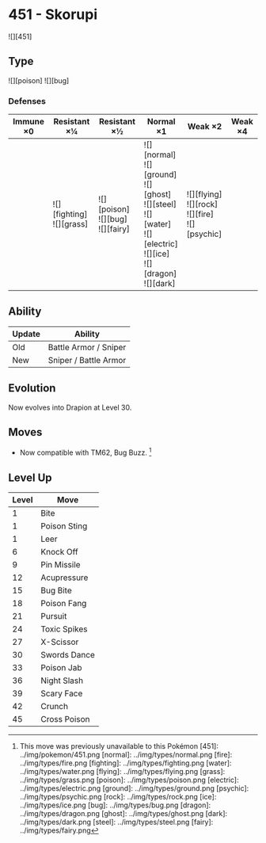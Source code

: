 # 451 - Skorupi
![][451]

## Type

![][poison]  ![][bug]

### Defenses

Immune ×0 | Resistant ×¼                     | Resistant ×½                                | Normal ×1                                                                                                                                 | Weak ×2                                                      | Weak ×4 | 
---       | ---                              | ---                                         | ---                                                                                                                                       | ---                                                          | ---     | 
          | ![][fighting]<br> ![][grass]<br> | ![][poison]<br> ![][bug]<br> ![][fairy]<br> | ![][normal]<br> ![][ground]<br> ![][ghost]<br> ![][steel]<br> ![][water]<br> ![][electric]<br> ![][ice]<br> ![][dragon]<br> ![][dark]<br> | ![][flying]<br> ![][rock]<br> ![][fire]<br> ![][psychic]<br> |         | 

## Ability

Update | Ability               | 
---    | ---                   | 
Old    | Battle Armor / Sniper | 
New    | Sniper / Battle Armor | 

## Evolution
Now evolves into Drapion at Level 30.

## Moves

 - Now compatible with TM62, Bug Buzz. [^1]

## Level Up

Level | Move         | 
---   | ---          | 
1     | Bite         | 
1     | Poison Sting | 
1     | Leer         | 
6     | Knock Off    | 
9     | Pin Missile  | 
12    | Acupressure  | 
15    | Bug Bite     | 
18    | Poison Fang  | 
21    | Pursuit      | 
24    | Toxic Spikes | 
27    | X-Scissor    | 
30    | Swords Dance | 
33    | Poison Jab   | 
36    | Night Slash  | 
39    | Scary Face   | 
42    | Crunch       | 
45    | Cross Poison | 

[^1]: This move was previously unavailable to this Pokémon
[451]: ../img/pokemon/451.png
[normal]: ../img/types/normal.png
[fire]: ../img/types/fire.png
[fighting]: ../img/types/fighting.png
[water]: ../img/types/water.png
[flying]: ../img/types/flying.png
[grass]: ../img/types/grass.png
[poison]: ../img/types/poison.png
[electric]: ../img/types/electric.png
[ground]: ../img/types/ground.png
[psychic]: ../img/types/psychic.png
[rock]: ../img/types/rock.png
[ice]: ../img/types/ice.png
[bug]: ../img/types/bug.png
[dragon]: ../img/types/dragon.png
[ghost]: ../img/types/ghost.png
[dark]: ../img/types/dark.png
[steel]: ../img/types/steel.png
[fairy]: ../img/types/fairy.png
